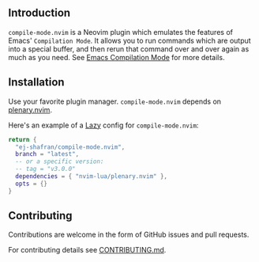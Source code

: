 ## Introduction

`compile-mode.nvim` is a Neovim plugin which emulates the features of Emacs' `Compilation Mode`. It allows you to run commands which are output into a special buffer, and then rerun that command over and over again as much as you need. See [Emacs Compilation Mode](https://www.gnu.org/software/emacs/manual/html_node/emacs/Compilation-Mode.html) for more details.

## Installation

Use your favorite plugin manager. `compile-mode.nvim` depends on [plenary.nvim](https://github.com/nvim-lua/plenary.nvim).

Here's an example of a [Lazy](https://github.com/folke/lazy.nvim) config for `compile-mode.nvim`:

```lua
return {
  "ej-shafran/compile-mode.nvim",
  branch = "latest",
  -- or a specific version:
  -- tag = "v3.0.0"
  dependencies = { "nvim-lua/plenary.nvim" },
  opts = {}
}
```

## Contributing

Contributions are welcome in the form of GitHub issues and pull requests.

For contributing details see [CONTRIBUTING.md](CONTRIBUTING.md).

<!-- panvimdoc-ignore-end -->
